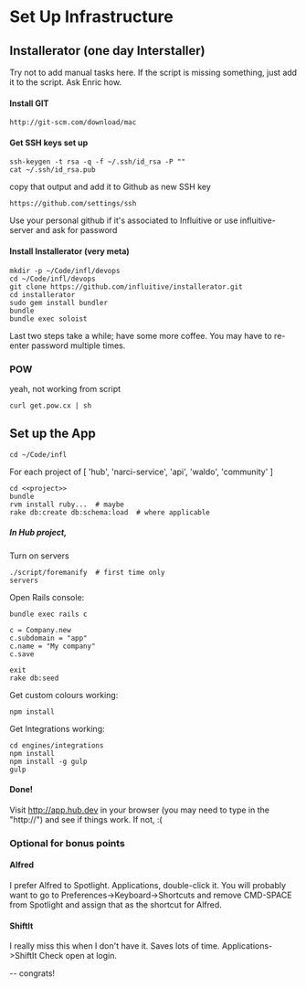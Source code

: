 # Set Up Infrastructure

## Installerator (one day Interstaller)

Try not to add manual tasks here. If the script is missing something, just add it to the script. Ask Enric how. 


#### Install GIT
```
http://git-scm.com/download/mac
```

#### Get SSH keys set up

```
ssh-keygen -t rsa -q -f ~/.ssh/id_rsa -P ""
cat ~/.ssh/id_rsa.pub
```

copy that output and add it to Github as new SSH key
```
https://github.com/settings/ssh
```

Use your personal github if it's associated to Influitive or use influitive-server and ask for password


#### Install Installerator (very meta)

```
mkdir -p ~/Code/infl/devops
cd ~/Code/infl/devops
git clone https://github.com/influitive/installerator.git
cd installerator 
sudo gem install bundler
bundle
bundle exec soloist 
```
Last two steps take a while; have some more coffee. You may have to re-enter password multiple times.

### POW

yeah, not working from script
```
curl get.pow.cx | sh
```

## Set up the App

``` 
cd ~/Code/infl
```

For each project of [ 'hub', 'narci-service', 'api', 'waldo', 'community' ]

```
cd <<project>>
bundle
rvm install ruby...  # maybe
rake db:create db:schema:load  # where applicable
```

##### In Hub project, 

Turn on servers
```
./script/foremanify  # first time only
servers
```

Open Rails console: 
```
bundle exec rails c

c = Company.new
c.subdomain = "app"
c.name = "My company"
c.save

exit
rake db:seed
```

Get custom colours working:
```
npm install
```

Get Integrations working:

```
cd engines/integrations
npm install 
npm install -g gulp
gulp
```

#### Done!

Visit http://app.hub.dev in your browser (you may need to type in the "http://") and see if things work. If not, :(

### Optional for bonus points 

#### Alfred

I prefer Alfred to Spotlight. Applications, double-click it. You will probably want to go to Preferences->Keyboard->Shortcuts and remove CMD-SPACE from Spotlight and assign that as the shortcut for Alfred.

#### ShiftIt

I really miss this when I don't have it. Saves lots of time. Applications->ShiftIt Check open at login. 

-- congrats!

